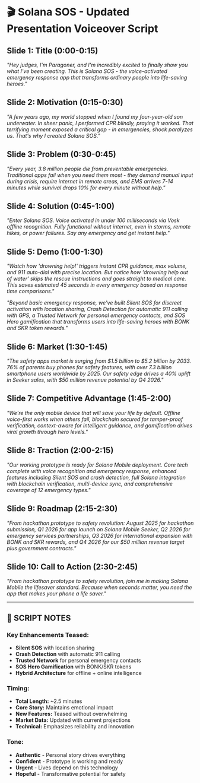 # 🎬 Solana SOS - Updated Presentation Voiceover Script

## Slide 1: Title (0:00-0:15)
*"Hey judges, I'm Paragoner, and I'm incredibly excited to finally show you what I've been creating. This is Solana SOS - the voice-activated emergency response app that transforms ordinary people into life-saving heroes."*

## Slide 2: Motivation (0:15-0:30)
*"A few years ago, my world stopped when I found my four-year-old son underwater. In sheer panic, I performed CPR blindly, praying it worked. That terrifying moment exposed a critical gap - in emergencies, shock paralyzes us. That's why I created Solana SOS."*

## Slide 3: Problem (0:30-0:45)
*"Every year, 3.8 million people die from preventable emergencies. Traditional apps fail when you need them most - they demand manual input during crisis, require internet in remote areas, and EMS arrives 7-14 minutes while survival drops 10% for every minute without help."*

## Slide 4: Solution (0:45-1:00)
*"Enter Solana SOS. Voice activated in under 100 milliseconds via Vosk offline recognition. Fully functional without internet, even in storms, remote hikes, or power failures. Say any emergency and get instant help."*

## Slide 5: Demo (1:00-1:30)
*"Watch how 'drowning help!' triggers instant CPR guidance, max volume, and 911 auto-dial with precise location. But notice how 'drowning help out of water' skips the rescue instructions and goes straight to medical care. This saves estimated 45 seconds in every emergency based on response time comparisons."*

*"Beyond basic emergency response, we've built Silent SOS for discreet activation with location sharing, Crash Detection for automatic 911 calling with GPS, a Trusted Network for personal emergency contacts, and SOS Hero gamification that transforms users into life-saving heroes with BONK and SKR token rewards."*

## Slide 6: Market (1:30-1:45)
*"The safety apps market is surging from $1.5 billion to $5.2 billion by 2033. 76% of parents buy phones for safety features, with over 7.3 billion smartphone users worldwide by 2025. Our safety edge drives a 40% uplift in Seeker sales, with $50 million revenue potential by Q4 2026."*

## Slide 7: Competitive Advantage (1:45-2:00)
*"We're the only mobile device that will save your life by default. Offline voice-first works when others fail, blockchain secured for tamper-proof verification, context-aware for intelligent guidance, and gamification drives viral growth through hero levels."*

## Slide 8: Traction (2:00-2:15)
*"Our working prototype is ready for Solana Mobile deployment. Core tech complete with voice recognition and emergency response, enhanced features including Silent SOS and crash detection, full Solana integration with blockchain verification, multi-device sync, and comprehensive coverage of 12 emergency types."*

## Slide 9: Roadmap (2:15-2:30)
*"From hackathon prototype to safety revolution: August 2025 for hackathon submission, Q1 2026 for app launch on Solana Mobile Seeker, Q2 2026 for emergency services partnerships, Q3 2026 for international expansion with BONK and SKR rewards, and Q4 2026 for our $50 million revenue target plus government contracts."*

## Slide 10: Call to Action (2:30-2:45)
*"From hackathon prototype to safety revolution, join me in making Solana Mobile the lifesaver standard. Because when seconds matter, you need the app that makes your phone a life saver."*

---

## 🎯 **SCRIPT NOTES**

### **Key Enhancements Teased:**
- **Silent SOS** with location sharing
- **Crash Detection** with automatic 911 calling
- **Trusted Network** for personal emergency contacts
- **SOS Hero Gamification** with BONK/SKR tokens
- **Hybrid Architecture** for offline + online intelligence

### **Timing:**
- **Total Length:** ~2.5 minutes
- **Core Story:** Maintains emotional impact
- **New Features:** Teased without overwhelming
- **Market Data:** Updated with current projections
- **Technical:** Emphasizes reliability and innovation

### **Tone:**
- **Authentic** - Personal story drives everything
- **Confident** - Prototype is working and ready
- **Urgent** - Lives depend on this technology
- **Hopeful** - Transformative potential for safety 